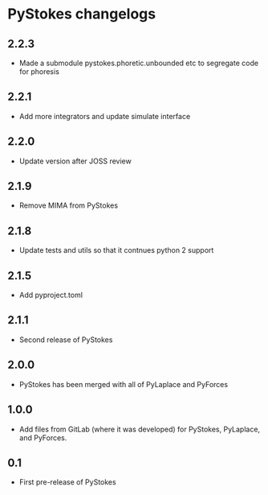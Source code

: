 # PyStokes changelogs

## 2.2.3
* Made a submodule pystokes.phoretic.unbounded etc to segregate code for phoresis

## 2.2.1
* Add more integrators and update simulate interface

## 2.2.0
* Update version after JOSS review

## 2.1.9 
* Remove MIMA from PyStokes

## 2.1.8 
* Update tests and utils so that it contnues python 2 support 

## 2.1.5 
* Add pyproject.toml

## 2.1.1 
* Second release of PyStokes

## 2.0.0 
* PyStokes has been merged with all of PyLaplace and PyForces

## 1.0.0 
* Add files from GitLab (where it was developed) for PyStokes, PyLaplace, and PyForces. 

## 0.1 
* First pre-release of PyStokes 
